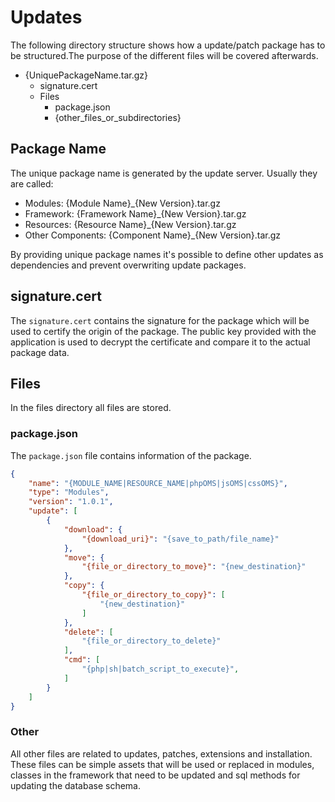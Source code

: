 # Updates

The following directory structure shows how a update/patch package has to be structured.The purpose of the different files will be
covered afterwards.

* {UniquePackageName.tar.gz}
    * signature.cert
    * Files
        * package.json
        * {other_files_or_subdirectories}

## Package Name

The unique package name is generated by the update server. Usually they are called:

* Modules: {Module Name}_{New Version}.tar.gz
* Framework: {Framework Name}_{New Version}.tar.gz
* Resources: {Resource Name}_{New Version}.tar.gz
* Other Components: {Component Name}_{New Version}.tar.gz

By providing unique package names it's possible to define other updates as dependencies and prevent overwriting update packages.

## signature.cert

The `signature.cert` contains the signature for the package which will be used to certify the origin of the package.
The public key provided with the application is used to decrypt the certificate and compare it to the actual package data.

## Files

In the files directory all files are stored.

### package.json

The `package.json` file contains information of the package.

```json
{
    "name": "{MODULE_NAME|RESOURCE_NAME|phpOMS|jsOMS|cssOMS}",
    "type": "Modules",
    "version": "1.0.1",
    "update": [
        {
            "download": {
                "{download_uri}": "{save_to_path/file_name}"
            },
            "move": {
                "{file_or_directory_to_move}": "{new_destination}"
            },
            "copy": {
                "{file_or_directory_to_copy}": [
                    "{new_destination}"
                ]
            },
            "delete": [
                "{file_or_directory_to_delete}"
            ],
            "cmd": [
                "{php|sh|batch_script_to_execute}",
            ]
        }
    ]
}
```

### Other

All other files are related to updates, patches, extensions and installation. These files can be simple assets that will be used or
replaced in modules, classes in the framework that need to be updated and sql methods for updating the database schema.
